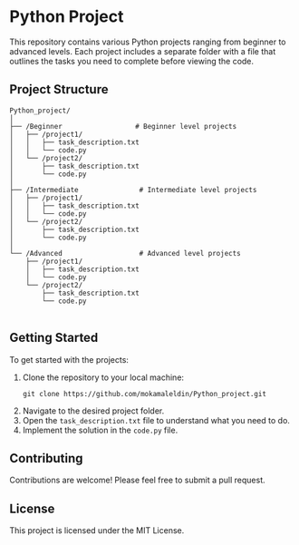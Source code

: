 <!DOCTYPE html>
<html lang="en">
<head>
    <meta charset="UTF-8">
    <meta name="viewport" content="width=device-width, initial-scale=1.0">
    <title>Python Project README</title>
</head>
<body>
    <h1>Python Project</h1>
    <p>This repository contains various Python projects ranging from beginner to advanced levels. Each project includes a separate folder with a file that outlines the tasks you need to complete before viewing the code.</p>

<h2>Project Structure</h2>
<pre><code>Python_project/
│
├── /Beginner                  # Beginner level projects
│   ├── /project1/             
│   │   ├── task_description.txt 
│   │   └── code.py            
│   └── /project2/            
│       ├── task_description.txt
│       └── code.py         
│
├── /Intermediate               # Intermediate level projects
│   ├── /project1/           
│   │   ├── task_description.txt
│   │   └── code.py            
│   └── /project2/             
│       ├── task_description.txt 
│       └── code.py         
│
└── /Advanced                   # Advanced level projects
    ├── /project1/          
    │   ├── task_description.txt 
    │   └── code.py         
    └── /project2/          
        ├── task_description.txt
        └── code.py         
</code>
</pre>


<h2>Getting Started</h2>
    <p>To get started with the projects:</p>
    <ol>
        <li>Clone the repository to your local machine:</li>
        <pre><code>git clone https://github.com/mokamaleldin/Python_project.git</code></pre>
        <li>Navigate to the desired project folder.</li>
        <li>Open the <code>task_description.txt</code> file to understand what you need to do.</li>
        <li>Implement the solution in the <code>code.py</code> file.</li>
    </ol>

 <h2>Contributing</h2>
    <p>Contributions are welcome! Please feel free to submit a pull request.</p>

<h2>License</h2>
    <p>This project is licensed under the MIT License.</p>

</body>
</html>
